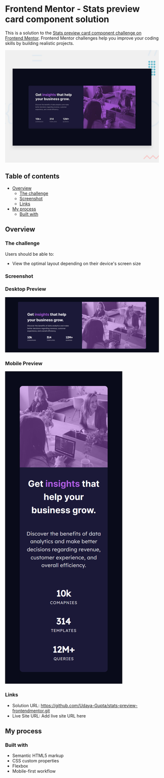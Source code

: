# Frontend Mentor - Stats preview card component solution

This is a solution to the [Stats preview card component challenge on Frontend Mentor](https://www.frontendmentor.io/challenges/stats-preview-card-component-8JqbgoU62). Frontend Mentor challenges help you improve your coding skills by building realistic projects. 

![](/design/desktop-preview.jpg)

## Table of contents

- [Overview](#overview)
  - [The challenge](#the-challenge)
  - [Screenshot](#screenshot)
  - [Links](#links)
- [My process](#my-process)
  - [Built with](#built-with)

## Overview

### The challenge

Users should be able to:

- View the optimal layout depending on their device's screen size

### Screenshot

### Desktop Preview
![](/screenshots/Desktop%20Design.png)

### Mobile Preview
![](/screenshots/Mobile%20Design.png)

### Links

- Solution URL: https://github.com/Udaya-Gupta/stats-preview-frontendmentor.git
- Live Site URL: Add live site URL here

## My process

### Built with

- Semantic HTML5 markup
- CSS custom properties
- Flexbox
- Mobile-first workflow
